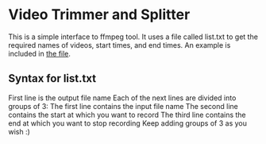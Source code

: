 # Video Trimmer and Splitter
This is a simple interface to ffmpeg tool. It uses a file called list.txt to get the required names of videos, start times, and end times.
An example is included in [the file](https://github.com/AhmedYasser5/video_editor/list.txt).

## Syntax for list.txt
First line is the output file name
Each of the next lines are divided into groups of 3:
  The first line contains the input file name
  The second line contains the start at which you want to record
  The third line contains the end at which you want to stop recording
Keep adding groups of 3 as you wish :)
